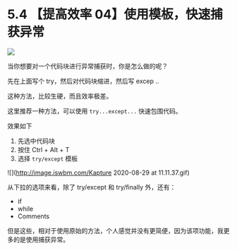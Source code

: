 # 5.4 【提高效率 04】使用模板，快速捕获异常

![](http://image.iswbm.com/20200804124133.png)

当你想要对一个代码块进行异常捕获时，你是怎么做的呢？

先在上面写个 try，然后对代码块缩进，然后写 excep ..

这种方法，比较生硬，而且效率极差。

这里推荐一种方法，可以使用 `try...except...` 快速包围代码。

效果如下

1. 先选中代码块
2. 按住 Ctrl + Alt + T
3. 选择 `try/except`  模板

![](http://image.iswbm.com/Kapture 2020-08-29 at 11.11.37.gif)

从下拉的选项来看，除了 try/except 和 try/finally 外，还有：

- if
- while
- Comments

但是这些，相对于使用原始的方法，个人感觉并没有更简便，因为该项功能，我更多的是使用捕获异常。



